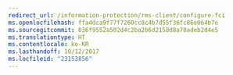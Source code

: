 ```yaml
---
redirect_url: /information-protection/rms-client/configure-fci
ms.openlocfilehash: ffa4dca9f77f7260cc8c4b7d55f36fc86e064b7e
ms.sourcegitcommit: 036f9552a502d4c2ba2b6d2158d8a70adeb2d4e5
ms.translationtype: HT
ms.contentlocale: ko-KR
ms.lasthandoff: 10/12/2017
ms.locfileid: "23153856"
---
```

